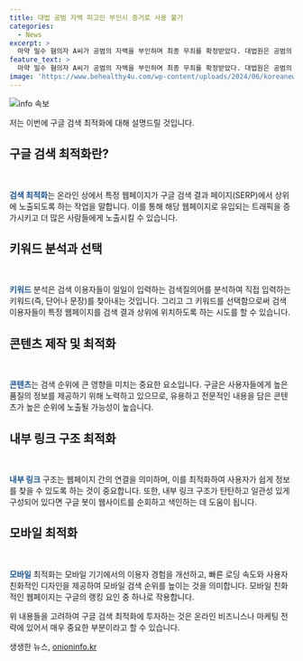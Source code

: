 ```yaml
---
title: 대법 공범 자백 피고인 부인시 증거로 사용 불가
categories:
  - News
excerpt: >
  마약 밀수 혐의자 A씨가 공범의 자백을 부인하며 최종 무죄를 확정받았다. 대법원은 공범의 자백을 재판에서 부인하면 유죄의 증거로 사용할 수 없다는 판례를 확인하고, A씨의 혐의를 뒷받침하는 출입국 현황 등 다른 증거가 부족하다고 보고 무죄를 선고했다. 검찰이 상고를 기각받고 대법원 판결이 확정된 바, A씨의 무죄 판결이 최종 확정됐다.
feature_text: >
  마약 밀수 혐의자 A씨가 공범의 자백을 부인하며 최종 무죄를 확정받았다. 대법원은 공범의 자백을 재판에서 부인하면 유죄의 증거로 사용할 수 없다는 판례를 확인하고, A씨의 혐의를 뒷받침하는 출입국 현황 등 다른 증거가 부족하다고 보고 무죄를 선고했다. 검찰이 상고를 기각받고 대법원 판결이 확정된 바, A씨의 무죄 판결이 최종 확정됐다.
image: 'https://www.behealthy4u.com/wp-content/uploads/2024/06/koreanews.jpg'
---
```


<p><img src="https://www.behealthy4u.com/wp-content/uploads/2024/06/koreanews.jpg" alt="info 속보" /></p>

<p>저는 이번에 구글 검색 최적화에 대해 설명드릴 것입니다. </p>

<h2 data-ke-size="size26">구글 검색 최적화란?</h2>

<p data-ke-size="size16">&nbsp;</p>

<p><b><span style="color: #1a5490;">검색 최적화</span></b>는 온라인 상에서 특정 웹페이지가 구글 검색 결과 페이지(SERP)에서 상위에 노출되도록 하는 작업을 말합니다. 이를 통해 해당 웹페이지로 유입되는 트래픽을 증가시키고 더 많은 사람들에게 노출시킬 수 있습니다.</p>

<h2 data-ke-size="size26">키워드 분석과 선택</h2>

<p data-ke-size="size16">&nbsp;</p>

<p><b><span style="color: #1a5490;">키워드</span></b> 분석은 검색 이용자들이 일일이 입력하는 검색질의어를 분석하여 직접 입력하는 키워드(즉, 단어나 문장)를 찾아내는 것입니다. 그리고 그 키워드를 선택함으로써 검색 이용자들이 특정 웹페이지를 검색 결과 상위에 위치하도록 하는 시도를 할 수 있습니다.</p>

<h2 data-ke-size="size26">콘텐츠 제작 및 최적화</h2>

<p data-ke-size="size16">&nbsp;</p>

<p><b><span style="color: #1a5490;">콘텐츠</span></b>는 검색 순위에 큰 영향을 미치는 중요한 요소입니다. 구글은 사용자들에게 높은 품질의 정보를 제공하기 위해 노력하고 있으므로, 유용하고 전문적인 내용을 담은 콘텐츠가 높은 순위에 노출될 가능성이 높습니다.</p>

<h2 data-ke-size="size26">내부 링크 구조 최적화</h2>

<p data-ke-size="size16">&nbsp;</p>

<p><b><span style="color: #1a5490;">내부 링크</span></b> 구조는 웹페이지 간의 연결을 의미하며, 이를 최적화하여 사용자가 쉽게 정보를 찾을 수 있도록 하는 것이 중요합니다. 또한, 내부 링크 구조가 탄탄하고 일관성 있게 구성되어 있다면 구글 봇이 웹사이트를 순회하고 색인하는 데 도움이 됩니다.</p>

<h2 data-ke-size="size26">모바일 최적화</h2>

<p data-ke-size="size16">&nbsp;</p>

<p><b><span style="color: #1a5490;">모바일</span></b> 최적화는 모바일 기기에서의 이용자 경험을 개선하고, 빠른 로딩 속도와 사용자 친화적인 디자인을 제공하여 모바일 검색 순위를 높이는 것을 의미합니다. 모바일 친화적인 웹페이지는 구글의 랭킹 요인 중 하나로 작용합니다.</p>

<p>위 내용들을 고려하여 구글 검색 최적화에 투자하는 것은 온라인 비즈니스나 마케팅 전략에 있어서 매우 중요한 부분이라고 할 수 있습니다.</p>
생생한 뉴스, <a href="https://onioninfo.kr" rel="dofollow">onioninfo.kr</a>


